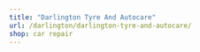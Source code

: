 ```yaml
---
title: "Darlington Tyre And Autocare"
url: /darlington/darlington-tyre-and-autocare/
shop: car repair
---
```

